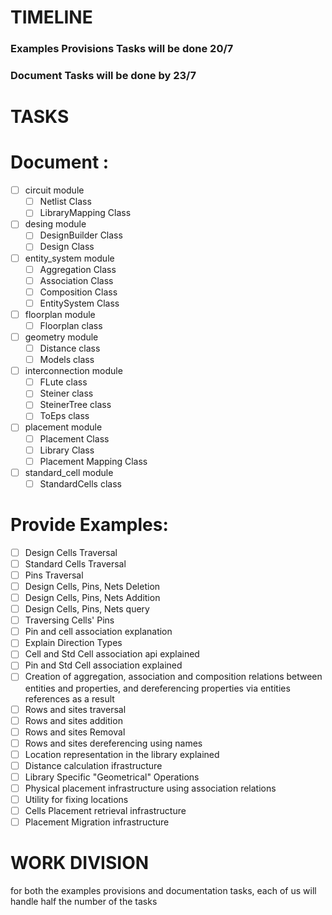 TIMELINE
========
### Examples Provisions Tasks will be done 20/7
### Document Tasks will be done by 23/7








TASKS
=====
Document :
==========
- [ ] circuit module
    - [ ] Netlist Class
    - [ ] LibraryMapping Class
- [ ] desing module
    - [ ] DesignBuilder Class
    - [ ] Design Class
- [ ] entity_system module
    - [ ] Aggregation Class
    - [ ] Association Class
    - [ ] Composition Class
    - [ ] EntitySystem Class
- [ ] floorplan module
    - [ ] Floorplan class 
- [ ] geometry module
    - [ ] Distance class
    - [ ] Models class
- [ ] interconnection module
    - [ ] FLute class
    - [ ] Steiner class
    - [ ] SteinerTree class
    - [ ] ToEps class
- [ ] placement module
    - [ ] Placement Class
    - [ ] Library Class
    - [ ] Placement Mapping Class
- [ ] standard_cell module
    - [ ] StandardCells class

Provide Examples:
=================

- [ ] Design Cells Traversal 
- [ ] Standard Cells Traversal
- [ ] Pins Traversal
- [ ] Design Cells, Pins, Nets Deletion
- [ ] Design Cells, Pins, Nets Addition
- [ ] Design Cells, Pins, Nets query
- [ ] Traversing Cells' Pins
- [ ] Pin and cell association explanation
- [ ] Explain Direction Types
- [ ] Cell and Std Cell association api explained
- [ ] Pin and Std Cell association explained
- [ ] Creation of aggregation, association and composition relations between entities and properties, and dereferencing properties via entities references as a result
- [ ] Rows and sites traversal
- [ ] Rows and sites addition
- [ ] Rows and sites Removal
- [ ] Rows and sites dereferencing using names
- [ ] Location representation in the library explained
- [ ] Distance calculation ifrastructure
- [ ] Library Specific "Geometrical" Operations
- [ ] Physical placement infrastructure using association relations
- [ ] Utility for fixing locations 
- [ ] Cells Placement retrieval infrastructure
- [ ] Placement Migration infrastructure

WORK DIVISION
=============
for both the examples provisions and documentation tasks, each of us will handle half 
the number of the tasks

